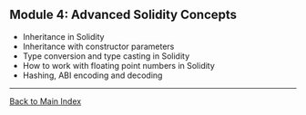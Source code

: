 ## **Module 4: Advanced Solidity Concepts**

- Inheritance in Solidity
- Inheritance with constructor parameters
- Type conversion and type casting in Solidity
- How to work with floating point numbers in Solidity
- Hashing, ABI encoding and decoding

---
[Back to Main Index](index.md)